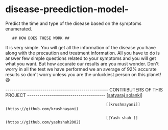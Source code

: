 # disease-preediction-model-
Predict the time and type of the disease based on the symptoms enumerated.

       ## HOW DOES THESE WORK ##
 It is very simple. You will get all the information of the disease you have along with the precaution and treatment information. All you have to do is answer few simple questions related to your symptoms and you will get what you want. But how accurate our results are you must wonder. Don't worry in all the test we have performed we an average of 92% accurate results so don't worry unless you are the unluckiest person on this planet! 😅                             



-------------------------------------------------- CONTRIBUTERS OF THIS PROJECT --------------------------------------
                                                 [[satyaraj solanki]](https://github.com/Satyaraj291)
                                                
                                                [[krushnayani]](https://github.com/krushnayani)
                                                
                                                [[Yash shah ]](https://github.com/yashshah2002)
